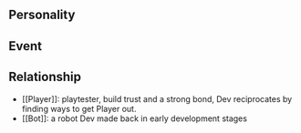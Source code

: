 ## Personality

## Event

## Relationship
- [[Player]]: playtester, build trust and a strong bond, Dev reciprocates by finding ways to get Player out.
- [[Bot]]: a robot Dev made back in early development stages